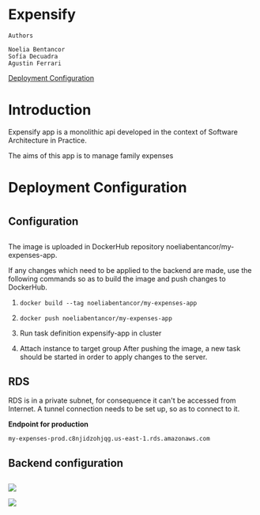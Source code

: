 # Expensify

```
Authors 

Noelia Bentancor
Sofía Decuadra
Agustin Ferrari
```
[Deployment Configuration](#DeploymentConfiguration)

# Introduction

Expensify app is a monolithic api developed in the context of Software Architecture in Practice.

The aims of this app is to manage family expenses
# Deployment Configuration
# <div id='DeploymentConfiguration' ></div>


## Configuration
## 

The image is uploaded in DockerHub repository noeliabentancor/my-expenses-app.

If any changes which need to be applied to the backend are made, use the following commands so as to build the image and push changes to DockerHub.

1. `docker build --tag noeliabentancor/my-expenses-app`

2. `docker push noeliabentancor/my-expenses-app`

3. Run task definition expensify-app in cluster

4. Attach instance to target group
After pushing the image, a new task should be started in order to apply changes to the server.

## RDS

RDS is in a private subnet, for consequence it can't be accessed from Internet. 
A tunnel connection needs to be set up, so as to connect to it.

**Endpoint for production**


```
my-expenses-prod.c8njidzohjqg.us-east-1.rds.amazonaws.com

```

## Backend configuration
## 
![](https://i.imgur.com/hmHNBqD.png)

![](https://i.imgur.com/wpaRFuh.png)

